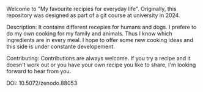 Welcome to "My favourite recipies for everyday life". Originally, this repository was designed as part of a git course at university in 2024.

Description:
It contains different recepies for humans and dogs. I prefere to do my own cooking for my family and animals. Thus I know which ingredients are in every meal. I hope to offer some new cooking ideas and this side is under constante developement.

Contributing:
Contributions are always welcome. If you try a recipe and it doesn't work out or you have your own recipe you like to share, I'm looking forward to hear from you.

DOI: 10.5072/zenodo.88053
